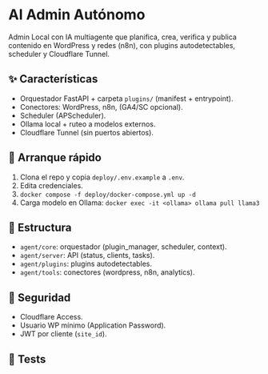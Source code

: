 # AI Admin Autónomo

Admin Local con IA multiagente que planifica, crea, verifica y publica contenido en WordPress y redes (n8n), con plugins autodetectables, scheduler y Cloudflare Tunnel.

## ✨ Características
- Orquestador FastAPI + carpeta `plugins/` (manifest + entrypoint).
- Conectores: WordPress, n8n, (GA4/SC opcional).
- Scheduler (APScheduler).
- Ollama local + ruteo a modelos externos.
- Cloudflare Tunnel (sin puertos abiertos).

## 🚀 Arranque rápido
1. Clona el repo y copia `deploy/.env.example` a `.env`.
2. Edita credenciales.
3. `docker compose -f deploy/docker-compose.yml up -d`
4. Carga modelo en Ollama: `docker exec -it <ollama> ollama pull llama3`

## 🧩 Estructura
- `agent/core`: orquestador (plugin_manager, scheduler, context).
- `agent/server`: API (status, clients, tasks).
- `agent/plugins`: plugins autodetectables.
- `agent/tools`: conectores (wordpress, n8n, analytics).

## 🔐 Seguridad
- Cloudflare Access.
- Usuario WP mínimo (Application Password).
- JWT por cliente (`site_id`).

## 🧪 Tests
